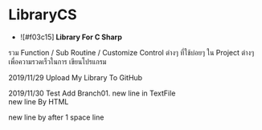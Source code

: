 # LibraryCS

- ![#f03c15]<B> Library For C Sharp </B> </font> 

รวม Function / Sub Routine / Customize Control ต่างๆ ที่ใช้บ่อยๆ ใน Project ต่างๆ เพื่อความรวดเร็วในการ เขียนโปรแกรม

2019/11/29 Upload My Library To GitHub

2019/11/30 Test Add Branch01.
new line in TextFile
<br/>new line By HTML

new line by after 1 space line
